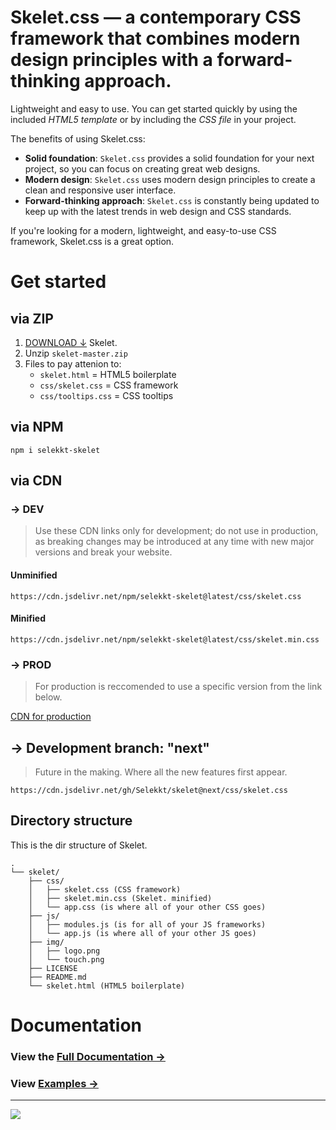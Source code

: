 # Skelet.css &mdash; a contemporary CSS framework that combines modern design principles with a forward-thinking approach.

Lightweight and easy to use. You can get started quickly by using the included _HTML5 template_ or by including the _CSS file_ in your project.

The benefits of using Skelet.css:

- **Solid foundation**: `Skelet.css` provides a solid foundation for your next project, so you can focus on creating great web designs.
- **Modern design**: `Skelet.css` uses modern design principles to create a clean and responsive user interface.
- **Forward-thinking approach**: `Skelet.css` is constantly being updated to keep up with the latest trends in web design and CSS standards.

If you're looking for a modern, lightweight, and easy-to-use CSS framework, Skelet.css is a great option.


# Get started

## via ZIP

1. [DOWNLOAD ↓](https://github.com/Selekkt/skelet/archive/master.zip) Skelet.
2. Unzip `skelet-master.zip`
3. Files to pay attenion to:
	- `skelet.html` = HTML5 boilerplate
	- `css/skelet.css` = CSS framework
	- `css/tooltips.css` = CSS tooltips


## via NPM
``` 
npm i selekkt-skelet
```


## via CDN

### → DEV
> Use these CDN links only for development; do not use in production, as breaking changes may be introduced at any time with new major versions and break your website.

#### Unminified
```
https://cdn.jsdelivr.net/npm/selekkt-skelet@latest/css/skelet.css
```

#### Minified
```
https://cdn.jsdelivr.net/npm/selekkt-skelet@latest/css/skelet.min.css
```

### → PROD
> For production is reccomended to use a specific version from the link below.

[CDN for production](https://www.jsdelivr.com/package/npm/selekkt-skelet)

## → Development branch: "next"
> Future in the making. Where all the new features first appear.

``` 
https://cdn.jsdelivr.net/gh/Selekkt/skelet@next/css/skelet.css
``` 

## Directory structure
This is the dir structure of Skelet.
``` 
.
└── skelet/
    ├── css/
    │   ├── skelet.css (CSS framework)
    │   ├── skelet.min.css (Skelet. minified)
    │   └── app.css (is where all of your other CSS goes)
    ├── js/
    │   ├── modules.js (is for all of your JS frameworks)
    │   └── app.js (is where all of your other JS goes)
    ├── img/
    │   ├── logo.png
    │   └── touch.png
    ├── LICENSE
    ├── README.md
    └── skelet.html (HTML5 boilerplate)
``` 

# Documentation

### View the [Full Documentation →](https://selekkt.dk/skelet/v3/)
### View [Examples →](https://selekkt.dk/skelet/v3/#examples)

---
[![](https://data.jsdelivr.com/v1/package/npm/selekkt-skelet/badge)](https://www.jsdelivr.com/package/npm/selekkt-skelet)
